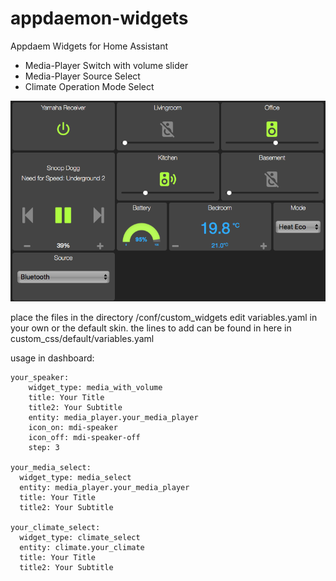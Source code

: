 # appdaemon-widgets
Appdaem Widgets for Home Assistant

- Media-Player Switch with volume slider
- Media-Player Source Select
- Climate Operation Mode Select


![Alt text](widget_samples.png)

place the files in the directory /conf/custom_widgets
edit variables.yaml in your own or the default skin.
the lines to add can be found in here in custom_css/default/variables.yaml

usage in dashboard:

```
your_speaker:
    widget_type: media_with_volume
    title: Your Title
    title2: Your Subtitle
    entity: media_player.your_media_player
    icon_on: mdi-speaker
    icon_off: mdi-speaker-off
    step: 3
    
your_media_select:
  widget_type: media_select
  entity: media_player.your_media_player
  title: Your Title
  title2: Your Subtitle
  
your_climate_select:
  widget_type: climate_select
  entity: climate.your_climate
  title: Your Title
  title2: Your Subtitle
